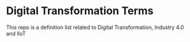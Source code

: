 # Digital Transformation Terms
This repo is a definition list related to Digital Transformation, Industry 4.0 and IIoT
